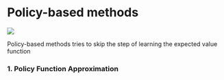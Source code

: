 # Policy-based methods



![](\images\policy_based_methods.png)

Policy-based methods tries to skip the step of learning the expected value function

### 1. Policy Function Approximation

